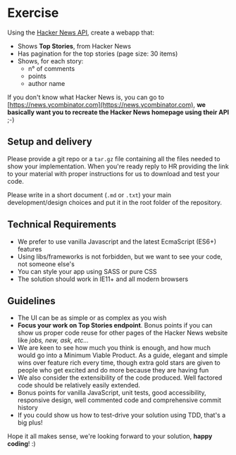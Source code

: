 # Exercise

Using the [Hacker News API](https://github.com/HackerNews/API), create a webapp that:

* Shows **Top Stories**, from Hacker News
* Has pagination for the top stories (page size: 30 items)
* Shows, for each story: 
	* n° of comments
	* points
	* author name

If you don't know what Hacker News is, you can go to [https://news.ycombinator.com](https://news.ycombinator.com), **we basically want you to recreate the Hacker News homepage using their API** ;-)

## Setup and delivery

Please provide a git repo or a `tar.gz` file containing all the files needed to show your implementation. When you're ready reply to HR providing the link to your material with proper instructions for us to download and test your code.

Please write in a short document (`.md` or `.txt`) your main development/design choices and put it in the root folder of the repository. 

## Technical Requirements

- We prefer to use vanilla Javascript and the latest EcmaScript (ES6+) features
- Using libs/frameworks is not forbidden, but we want to see your code, not someone else's
- You can style your app using SASS or pure CSS
- The solution should work in IE11+ and all modern browsers

## Guidelines

- The UI can be as simple or as complex as you wish
- **Focus your work on Top Stories endpoint**. Bonus points if you can show us proper code reuse for other pages of the Hacker News website like *jobs, new, ask, etc...*
- We are keen to see how much you think is enough, and how much would go into a Minimum Viable Product. As a guide, elegant and simple wins over feature rich every time, though extra gold stars are given to people who get excited and do more because they are having fun
- We also consider the extensibility of the code produced.  Well factored code should be relatively easily extended.
- Bonus points for vanilla JavaScript, unit tests, good accessibility, responsive design, well commented code and comprehensive commit history
- If you could show us how to test-drive your solution using TDD, that's a big plus!

Hope it all makes sense, we're looking forward to your solution, **happy coding**! :)
